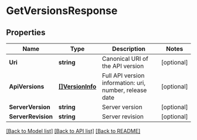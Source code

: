 # GetVersionsResponse

## Properties

Name | Type | Description | Notes
------------ | ------------- | ------------- | -------------
**Uri** | **string** | Canonical URI of the API version | [optional] 
**ApiVersions** | [**[]VersionInfo**](VersionInfo.md) | Full API version information: uri, number, release date | [optional] 
**ServerVersion** | **string** | Server version | [optional] 
**ServerRevision** | **string** | Server revision | [optional] 

[[Back to Model list]](../README.md#documentation-for-models) [[Back to API list]](../README.md#documentation-for-api-endpoints) [[Back to README]](../README.md)


